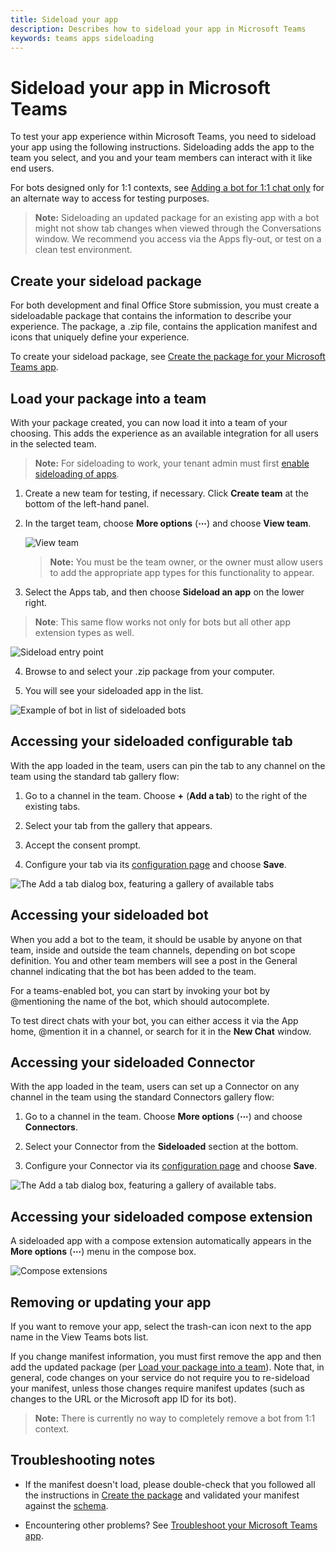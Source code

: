 ```yaml
---
title: Sideload your app
description: Describes how to sideload your app in Microsoft Teams
keywords: teams apps sideloading
---
```


# Sideload your app in Microsoft Teams

To test your app experience within Microsoft Teams, you need to sideload your app using the following instructions. Sideloading adds the app to the team you select, and you and your team members can interact with it like end users.

For bots designed only for 1:1 contexts, see [Adding a bot for 1:1 chat only](~/concepts/bots/bots-test#adding-a-bot-for-11-chat-only) for an alternate way to access for testing purposes.

>**Note:** Sideloading an updated package for an existing app with a bot might not show tab changes when viewed through the Conversations window. We recommend you access via the Apps fly-out, or test on a clean test environment.

## Create your sideload package

For both development and final Office Store submission, you must create a sideloadable package that contains the information to describe your experience. The package, a .zip file, contains the application manifest and icons that uniquely define your experience.

To create your sideload package, see [Create the package for your Microsoft Teams app](~/publishing/apps-package).

## Load your package into a team

With your package created, you can now load it into a team of your choosing. This adds the experience as an available integration for all users in the selected team.

>**Note:** For sideloading to work, your tenant admin must first [enable sideloading of apps](~/get-started/get-started#3-enable-sideloading-of-apps-for-microsoft-teams).

1. Create a new team for testing, if necessary. Click **Create team** at the bottom of the left-hand panel.

2. In the target team, choose **More options** (**&#8943;**) and choose **View team**.

   ![View team](~/assets/images/tab_view_team.png)

   >**Note:** You must be the team owner, or the owner must allow users to add the appropriate app types for this functionality to appear.

3.	Select the Apps tab, and then choose **Sideload an app** on the lower right.

   >**Note**: This same flow works not only for bots but all other app extension types as well.

   ![Sideload entry point](~/assets/images/sideloadentrypoint.png)

4.	Browse to and select your .zip package from your computer.

5.	You will see your sideloaded app in the list.

   ![Example of bot in list of sideloaded bots](~/assets/images/botinlist.jpg)

## Accessing your sideloaded configurable tab

With the app loaded in the team, users can pin the tab to any channel on the team using the standard tab gallery flow:

1. Go to a channel in the team. Choose **+** (**Add a tab**) to the right of the existing tabs.

2. Select your tab from the gallery that appears.

3. Accept the consent prompt.

4. Configure your tab via its [configuration page](~/concepts/tabs/tabs-configuration) and choose **Save**. 

  ![The Add a tab dialog box, featuring a gallery of available tabs](~/assets/images/tab_gallery.png)

## Accessing your sideloaded bot
 
When you add a bot to the team, it should be usable by anyone on that team, inside and outside the team channels, depending on bot scope definition. You and other team members will see a post in the General channel indicating that the bot has been added to the team.

For a teams-enabled bot, you can start by invoking your bot by @mentioning the name of the bot, which should autocomplete.

To test direct chats with your bot, you can either access it via the App home, @mention it in a channel, or search for it in the **New Chat** window.

## Accessing your sideloaded Connector

With the app loaded in the team, users can set up a Connector on any channel in the team using the standard Connectors gallery flow:

1. Go to a channel in the team. Choose **More options** (**&#8943;**) and choose **Connectors**.

2. Select your Connector from the **Sideloaded** section at the bottom.

3. Configure your Connector via its [configuration page](~/concepts/connectors) and choose **Save**. 

  ![The Add a tab dialog box, featuring a gallery of available tabs.](~/assets/images/connector_gallery.png)

## Accessing your sideloaded compose extension

A sideloaded app with a compose extension automatically appears in the **More options** (**&#8943;**) menu in the compose box.

![Compose extensions](~/assets/images/compose-extension/cesampleapp.png)

## Removing or updating your app

If you want to remove your app, select the trash-can icon next to the app name in the View Teams bots list.  

If you change manifest information, you must first remove the app and then add the updated package (per [Load your package into a team](#load-your-package-into-a-team)). Note that, in general, code changes on your service do not require you to re-sideload your manifest, unless those changes require manifest updates (such as changes to the URL or the Microsoft app ID for its bot). 

>**Note:** There is currently no way to completely remove a bot from 1:1 context.

## Troubleshooting notes

* If the manifest doesn't load, please double-check that you followed all the instructions in [Create the package](~/publishing/apps-package) and validated your manifest against the [schema](~/reference/schema/manifest-schema).

* Encountering other problems? See [Troubleshoot your Microsoft Teams app](~/troubleshoot/troubleshoot).

